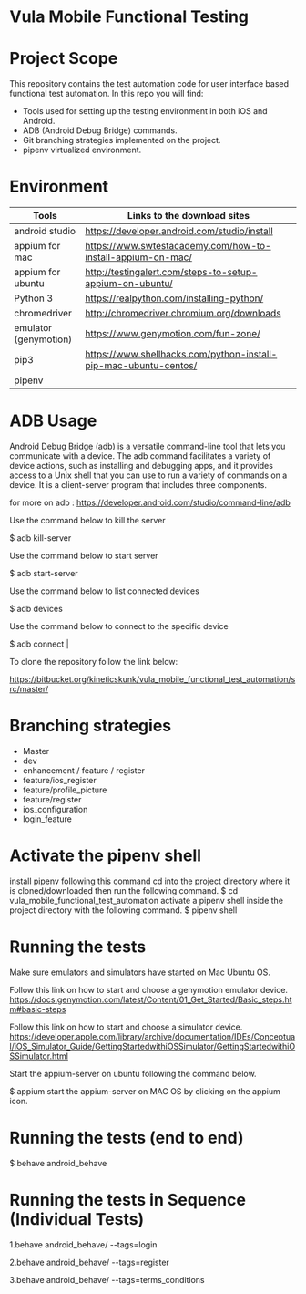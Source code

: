 # Vula Mobile Functional Testing
# Project Scope

This repository contains the test automation code for user
interface based functional test automation. 
In this repo you
will find:
- Tools used for setting up the testing environment in both iOS and Android.
- ADB (Android Debug Bridge) commands.
- Git branching strategies implemented on the project.
- pipenv virtualized environment.

 

# Environment 

|Tools                       |  Links to the download sites                                        |
| -------------              | ---------------------------------------------                       |
|android studio              |https://developer.android.com/studio/install                         | 
|appium for mac              | https://www.swtestacademy.com/how-to-install-appium-on-mac/         |
|appium for ubuntu           |http://testingalert.com/steps-to-setup-appium-on-ubuntu/             |     
|Python 3                    |https://realpython.com/installing-python/                            |          
|chromedriver                |http://chromedriver.chromium.org/downloads                           |  
|emulator (genymotion)       |https://www.genymotion.com/fun-zone/                                 |  
|pip3                        |https://www.shellhacks.com/python-install-pip-mac-ubuntu-centos/     |
|pipenv                      |                                                                     |

# ADB Usage

Android Debug Bridge (adb) is a versatile command-line tool that lets you communicate with a device. 
The adb command facilitates a variety of device actions, such as installing and debugging apps, and it provides access to a Unix shell that you can use to run a variety of commands on a device.
It is a client-server program that includes three components.

for more on adb : https://developer.android.com/studio/command-line/adb

Use the command below to kill the server

$ adb kill-server 

Use the command below to start server

$ adb start-server

Use the command below to list connected devices

$ adb devices 

Use the command below to connect to the specific device

$ adb connect <device name> |


To clone the repository follow the link below:

https://bitbucket.org/kineticskunk/vula_mobile_functional_test_automation/src/master/

# Branching strategies
- Master 
- dev 
- enhancement / feature / register
- feature/ios_register
- feature/profile_picture
- feature/register
- ios_configuration
- login_feature

# Activate the pipenv shell
install pipenv following this command
cd into the project directory where it is cloned/downloaded then run the following command.
$ cd vula_mobile_functional_test_automation
activate a pipenv shell inside the project directory with the following command.
$ pipenv shell
 
# Running the tests 

Make sure emulators and simulators have started on Mac Ubuntu OS.

Follow this link on how to start and choose a genymotion emulator device. 
https://docs.genymotion.com/latest/Content/01_Get_Started/Basic_steps.htm#basic-steps

Follow this link on how to start and choose a simulator device.
https://developer.apple.com/library/archive/documentation/IDEs/Conceptual/iOS_Simulator_Guide/GettingStartedwithiOSSimulator/GettingStartedwithiOSSimulator.html

Start the appium-server on ubuntu following the command below.

$ appium 
start the appium-server on MAC OS by clicking on the appium icon.

# Running the tests (end to end)
$ behave android_behave

# Running the tests in Sequence (Individual Tests)


1.behave android_behave/ --tags=login



2.behave android_behave/ --tags=register


3.behave android_behave/ --tags=terms_conditions






